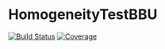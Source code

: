 # HomogeneityTestBBU

[![Build Status](https://github.com/bunting-econ/HomogeneityTestBBU.jl/actions/workflows/CI.yml/badge.svg?branch=main)](https://github.com/bunting-econ/HomogeneityTestBBU.jl/actions/workflows/CI.yml?query=branch%3Amain)
[![Coverage](https://codecov.io/gh/bunting-econ/HomogeneityTestBBU.jl/branch/main/graph/badge.svg)](https://codecov.io/gh/bunting-econ/HomogeneityTestBBU.jl)
